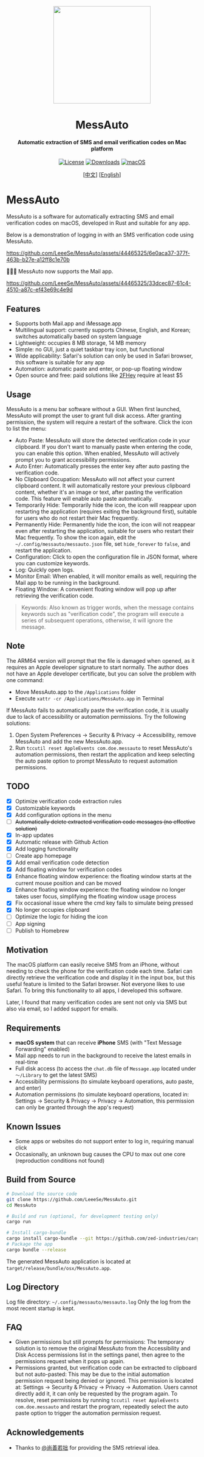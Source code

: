 <p align="center">
  <img src="assets/images/icon_256.png" height="256">
  <h1 align="center">MessAuto</h1>
  <h4 align="center">Automatic extraction of SMS and email verification codes on Mac platform</h4>
<p align="center">
<a href="https://github.com/LeeeSe/MessAuto/blob/master/LICENSE.txt">
<img src="https://img.shields.io/github/license/LeeeSe/messauto"
            alt="License"></a>
<a href="https://github.com/LeeeSe/MessAuto/releases">
<img src="https://img.shields.io/github/downloads/LeeeSe/messauto/total.svg"
            alt="Downloads"></a>
<a href="https://img.shields.io/badge/-macOS-black?&logo=apple&logoColor=white">
<img src="https://img.shields.io/badge/-macOS-black?&logo=apple&logoColor=white"
            alt="macOS"></a>
</p>

<p align="center">
  [<a href="./README.md">中文</a>] [<a href="docs/README-EN.md">English</a>]<br>
</p>

# MessAuto

MessAuto is a software for automatically extracting SMS and email verification codes on macOS, developed in Rust and suitable for any app.

Below is a demonstration of logging in with an SMS verification code using MessAuto.

https://github.com/LeeeSe/MessAuto/assets/44465325/6e0aca37-377f-463b-b27e-a12ff8c1e70b

🎉🎉🎉 MessAuto now supports the Mail app.

https://github.com/LeeeSe/MessAuto/assets/44465325/33dcec87-61c4-4510-a87c-ef43e69c4e9d

## Features

- Supports both Mail.app and iMessage.app
- Multilingual support: currently supports Chinese, English, and Korean; switches automatically based on system language
- Lightweight: occupies 8 MB storage, 14 MB memory
- Simple: no GUI, just a quiet taskbar tray icon, but functional
- Wide applicability: Safari's solution can only be used in Safari browser, this software is suitable for any app
- Automation: automatic paste and enter, or pop-up floating window
- Open source and free: paid solutions like [2FHey](https://2fhey.com/) require at least $5

## Usage

MessAuto is a menu bar software without a GUI. When first launched, MessAuto will prompt the user to grant full disk access. After granting permission, the system will require a restart of the software. Click the icon to list the menu:

- Auto Paste: MessAuto will store the detected verification code in your clipboard. If you don't want to manually paste when entering the code, you can enable this option. When enabled, MessAuto will actively prompt you to grant accessibility permissions.
- Auto Enter: Automatically presses the enter key after auto pasting the verification code.
- No Clipboard Occupation: MessAuto will not affect your current clipboard content. It will automatically restore your previous clipboard content, whether it's an image or text, after pasting the verification code. This feature will enable auto paste automatically.
- Temporarily Hide: Temporarily hide the icon, the icon will reappear upon restarting the application (requires exiting the background first), suitable for users who do not restart their Mac frequently.
- Permanently Hide: Permanently hide the icon, the icon will not reappear even after restarting the application, suitable for users who restart their Mac frequently. To show the icon again, edit the `~/.config/messauto/messauto.json` file, set `hide_forever` to `false`, and restart the application.
- Configuration: Click to open the configuration file in JSON format, where you can customize keywords.
- Log: Quickly open logs.
- Monitor Email: When enabled, it will monitor emails as well, requiring the Mail app to be running in the background.
- Floating Window: A convenient floating window will pop up after retrieving the verification code.

> Keywords: Also known as trigger words, when the message contains keywords such as "verification code", the program will execute a series of subsequent operations, otherwise, it will ignore the message.

<!-- <p align="center">
<img src="assets/images/status_item.png" alt="statesitem.jpg" width=548 style="padding:20px" >
</p> -->

## Note

The ARM64 version will prompt that the file is damaged when opened, as it requires an Apple developer signature to start normally. The author does not have an Apple developer certificate, but you can solve the problem with one command:

- Move MessAuto.app to the `/Applications` folder
- Execute `xattr -cr /Applications/MessAuto.app` in Terminal

If MessAuto fails to automatically paste the verification code, it is usually due to lack of accessibility or automation permissions. Try the following solutions:

1. Open System Preferences -> Security & Privacy -> Accessibility, remove MessAuto and add the new MessAuto.app.
2. Run `tccutil reset AppleEvents com.doe.messauto` to reset MessAuto's automation permissions, then restart the application and keep selecting the auto paste option to prompt MessAuto to request automation permissions.

## TODO

- [x] Optimize verification code extraction rules
- [x] Customizable keywords
- [x] Add configuration options in the menu
- [ ] ~~Automatically delete extracted verification code messages (no effective solution)~~
- [x] In-app updates
- [x] Automatic release with Github Action
- [x] Add logging functionality
- [ ] Create app homepage
- [x] Add email verification code detection
- [x] Add floating window for verification codes
- [x] Enhance floating window experience: the floating window starts at the current mouse position and can be moved
- [x] Enhance floating window experience: the floating window no longer takes user focus, simplifying the floating window usage process
- [x] Fix occasional issue where the cmd key fails to simulate being pressed
- [x] No longer occupies clipboard
- [ ] Optimize the logic for hiding the icon
- [ ] App signing
- [ ] Publish to Homebrew

## Motivation

The macOS platform can easily receive SMS from an iPhone, without needing to check the phone for the verification code each time. Safari can directly retrieve the verification code and display it in the input box, but this useful feature is limited to the Safari browser. Not everyone likes to use Safari. To bring this functionality to all apps, I developed this software.

Later, I found that many verification codes are sent not only via SMS but also via email, so I added support for emails.

## Requirements

- **macOS system** that can receive **iPhone** SMS (with "Text Message Forwarding" enabled)
- Mail app needs to run in the background to receive the latest emails in real-time
- Full disk access (to access the `chat.db` file of `Message.app` located under `～/Library` to get the latest SMS)
- Accessibility permissions (to simulate keyboard operations, auto paste, and enter)
- Automation permissions (to simulate keyboard operations, located in: Settings -> Security & Privacy -> Privacy -> Automation, this permission can only be granted through the app's request)

## Known Issues

- Some apps or websites do not support enter to log in, requiring manual click
- Occasionally, an unknown bug causes the CPU to max out one core (reproduction conditions not found)

## Build from Source

```bash
# Download the source code
git clone https://github.com/LeeeSe/MessAuto.git
cd MessAuto

# Build and run (optional, for development testing only)
cargo run

# Install cargo-bundle
cargo install cargo-bundle --git https://github.com/zed-industries/cargo-bundle.git --branch add-plist-extension
# Package the app
cargo bundle --release
```

The generated MessAuto application is located at `target/release/bundle/osx/MessAuto.app`.

## Log Directory

Log file directory: `~/.config/messauto/messauto.log`
Only the log from the most recent startup is kept.

## FAQ

- Given permissions but still prompts for permissions: The temporary solution is to remove the original MessAuto from the Accessibility and Disk Access permissions list in the settings panel, then agree to the permissions request when it pops up again.
- Permissions granted, but verification code can be extracted to clipboard but not auto-pasted: This may be due to the initial automation permission request being denied or ignored. This permission is located at: Settings -> Security & Privacy -> Privacy -> Automation. Users cannot directly add it, it can only be requested by the program again. To resolve, reset permissions by running `tccutil reset AppleEvents com.doe.messauto` and restart the program, repeatedly select the auto paste option to trigger the automation permission request.

## Acknowledgements

- Thanks to [@尚善若拙](https://sspai.com/post/73072) for providing the SMS retrieval idea.
